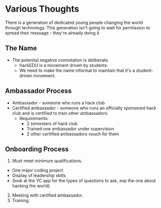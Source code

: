 # Various Thoughts

There is a generation of dedicated young people changing the world through
technology. This generation isn't going to wait for permission to spread their
message - they're already doing it

## The Name

* The potential negative connotation is deliberate.
  * hackEDU is a movement driven by students.
  * We need to make the name informal to maintain that it's a student-driven movement.

## Ambassador Process

* Ambassador - someone who runs a hack club
* Certified ambassador - someone who runs an officially sponsored hack club and
  is certified to train other ambassadors.
  * Requirements:
    * 2 semesters of hack club
    * Trained one ambassador under supervision
    * 2 other certified ambassadors vouch for them

## Onboarding Process

1. Must meet minimum qualifications.
  * One major coding project
  * Display of leadership skills
  * (look at the YC app for the types of questions to ask, esp the one about
    hacking the world)
2. Meeting with certified ambassador.
3. Training.
